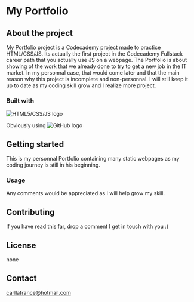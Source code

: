 # My Portfolio

## About the project

My Portfolio project is a Codecademy project made to practice HTML/CSS/JS. Its actually the first project in the Codecademy Fullstack career path that you actually use JS on a webpage. The Portfolio is about showing of the work that we already done to try to get a new job in the IT market. In my personnal case, that would come later and that the main reason why this project is incomplete and non-personnal. I will still keep it up to date as my coding skill grow and I realize more project.

### Built with

![HTML5/CSS/JS logo](https://i0.wp.com/css-tricks.com/wp-content/uploads/2021/01/html5-css3.jpg?resize=498%2C249&ssl=1)

Obviously using
![GitHub logo](https://1000logos.net/wp-content/uploads/2018/11/GitHub-logo.jpg)

## Getting started

This is my personnal Portfolio containing many static webpages as my coding journey is still in his beginning.

### Usage

Any comments would be appreciated as I will help grow my skill.

## Contributing

If you have read this far, drop a comment I get in touch with you :)

## License

none

## Contact

carllafrance@hotmail.com
